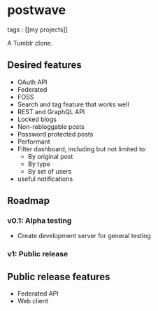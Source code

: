 # postwave

tags
: [[my projects]]

A Tumblr clone.


## Desired features

-   OAuth API
-   Federated
-   FOSS
-   Search and tag feature that works well
-   REST and GraphQL API
-   Locked blogs
-   Non-rebloggable posts
-   Password protected posts
-   Performant
-   Filter dashboard, including but not limited to:
    -   By original post
    -   By type
    -   By set of users
-   useful notifications


## Roadmap


### v0.1: Alpha testing

-   Create development server for general testing


### v1: Public release


## Public release features

-   Federated API
-   Web client
